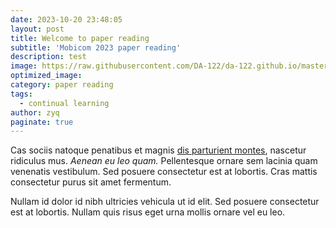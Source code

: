 ```yaml
---
date: 2023-10-20 23:48:05
layout: post
title: Welcome to paper reading
subtitle: 'Mobicom 2023 paper reading'
description: test
image: https://raw.githubusercontent.com/DA-122/da-122.github.io/master/images/2023-10-23-Miro.jpg
optimized_image:
category: paper reading
tags:
  - continual learning
author: zyq
paginate: true
---
```

Cas sociis natoque penatibus et magnis <a href="#">dis parturient montes</a>, nascetur ridiculus mus. *Aenean eu leo quam.* Pellentesque ornare sem lacinia quam venenatis vestibulum. Sed posuere consectetur est at lobortis. Cras mattis consectetur purus sit amet fermentum.

Nullam id dolor id nibh ultricies vehicula ut id elit. Sed posuere consectetur est at lobortis. Nullam quis risus eget urna mollis ornare vel eu leo.
